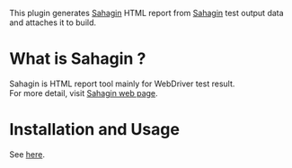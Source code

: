 This plugin generates
[Sahagin](https://github.com/SahaginOrg/sahagin-java) HTML report from
[Sahagin](https://github.com/SahaginOrg/sahagin-java) test output data
and attaches it to build.

# What is Sahagin ?

Sahagin is HTML report tool mainly for WebDriver test result.  
For more detail, visit [Sahagin web
page](https://github.com/SahaginOrg/sahagin-java).

# Installation and Usage

See
[here](https://github.com/SahaginOrg/sahagin-java/wiki/Getting-started#6-set-up-jenkins-plug-in).

